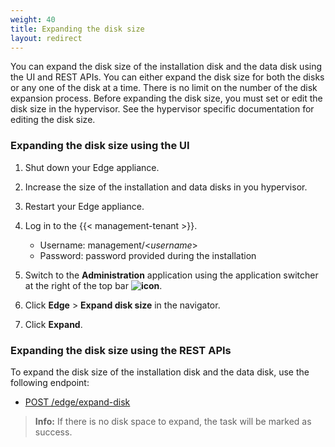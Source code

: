 ```yaml
---
weight: 40
title: Expanding the disk size
layout: redirect
---
```


You can expand the disk size of the installation disk and the data disk using the UI and REST APIs. You can either expand the disk size for both the disks or any one of the disk at a time. There is no limit on the number of the disk expansion process. Before expanding the disk size, you must set or edit the disk size in the hypervisor. See the hypervisor specific documentation for editing the disk size.

### Expanding the disk size using the UI

1. Shut down your Edge appliance.

2. Increase the size of the installation and data disks in you hypervisor.

3. Restart your Edge appliance.

4. Log in to the {{< management-tenant >}}.

	- Username: management/<*username*>
	- Password: password provided during the installation

5. Switch to the **Administration** application using the application switcher at the right of the top bar **<img class="Default" src="/images/icons/switcher-icon.png" alt="icon" style="display: inline; float: none">**.

6. Click **Edge** > **Expand disk size** in the navigator.

7. Click **Expand**.

### Expanding the disk size using the REST APIs

To expand the disk size of the installation disk and the data disk, use the following endpoint:

- [POST /edge/expand-disk](/edge/rest-api/#post-edgeexpand-disk)

>**Info:** If there is no disk space to expand, the task will be marked as success.
